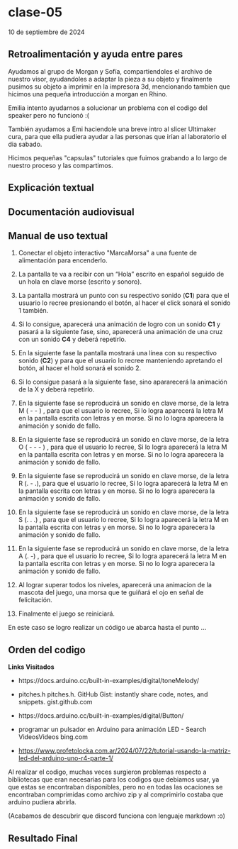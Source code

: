 # clase-05

10 de septiembre de 2024

## Retroalimentación y ayuda entre pares

Ayudamos al grupo de Morgan y Sofía, compartiendoles el archivo de nuestro visor, ayudandoles a adaptar la pieza a su objeto y finalmente pusimos su objeto a imprimir en la impresora 3d, mencionando tambien que hicimos una pequeña introducción a morgan en Rhino.

Emilia intento ayudarnos a solucionar un problema con el codigo del speaker pero no funcionó :(

También ayudamos a Emi haciendole una breve intro al slicer Ultimaker cura, para que ella pudiera ayudar a las personas que irían al laboratorio el dia sabado. 

Hicimos pequeñas "capsulas" tutoriales que fuimos grabando a lo largo de nuestro proceso y las compartimos.

## Explicación textual


## Documentación audiovisual


## Manual de uso textual

1. Conectar el objeto interactivo "MarcaMorsa" a una fuente de alimentación para encenderlo.

2. La pantalla te va a recibir con un “Hola” escrito en español seguido de un hola en clave morse (escrito y sonoro).

3. La pantalla mostrará un punto con su respectivo sonido (**C1**) para que el usuario lo recree presionando el botón, al hacer el click sonará el sonido 1 también. 

4. Si lo consigue, aparecerá una animación de logro con un sonido **C1** y pasará a la siguiente fase, sino, aparecerá una animación de una cruz con un sonido **C4** y deberá repetirlo.

5. En la siguiente fase la pantalla mostrará una línea con su respectivo sonido (**C2**) y para que el usuario lo recree manteniendo apretando el botón, al hacer el hold sonará el sonido 2.

6. Si lo consigue pasará a la siguiente fase, sino apararecerá la animación de la X y deberá repetirlo.

7. En la siguiente fase se reproducirá un sonido en clave morse, de la letra M ( - - ) , para que el usuario lo recree, Si lo logra aparecerá la letra M en la pantalla escrita con letras y en morse. Si no lo logra aparecera la animación y sonido de fallo.

8.  En la siguiente fase se reproducirá un sonido en clave morse, de la letra O ( - - - ) , para que el usuario lo recree, Si lo logra aparecerá la letra M en la pantalla escrita con letras y en morse.  Si no lo logra aparecera la animación y sonido de fallo.
  
9.   En la siguiente fase se reproducirá un sonido en clave morse, de la letra R (. - .), para que el usuario lo recree, Si lo logra aparecerá la letra M en la pantalla escrita con letras y en morse.  Si no lo logra aparecera la animación y sonido de fallo.

10. En la siguiente fase se reproducirá un sonido en clave morse, de la letra S (. . .) , para que el usuario lo recree, Si lo logra aparecerá la letra M en la pantalla escrita con letras y en morse.  Si no lo logra aparecera la animación y sonido de fallo.

11. En la siguiente fase se reproducirá un sonido en clave morse, de la letra A (. -) , para que el usuario lo recree, Si lo logra aparecerá la letra M en la pantalla escrita con letras y en morse.  Si no lo logra aparecera la animación y sonido de fallo.

12. Al lograr superar todos los niveles, aparecerá una animacion de la mascota del juego, una morsa que te guiñará el ojo en señal de felicitación.

13. Finalmente el juego se reiniciará.

En este caso se logro realizar un código ue abarca hasta el punto ...


## Orden del codigo










**Links Visitados**

- https:​​/​/docs​.arduino​.cc​/built​-in​-examples​/digital​/toneMelody​/
  
- pitches.h
pitches.h. GitHub Gist: instantly share code, notes, and snippets.
gist.github.com

- https:​​/​/docs​.arduino​.cc​/built​-in​-examples​/digital​/Button​/

- programar un pulsador en Arduino para animación LED - Search VideosVideos
bing.com

- https://www.profetolocka.com.ar/2024/07/22/tutorial-usando-la-matriz-led-del-arduino-uno-r4-parte-1/ 

Al realizar el codigo, muchas veces surgieron problemas respecto a bibliotecas que eran necesarias para los codigos que debiamos usar, ya que estas se encontraban disponibles, pero no en todas las ocaciones se encontraban comprimidas como archivo zip y al comprimirlo costaba que arduino pudiera abrirla.

(Acabamos de descubrir que discord funciona con lenguaje markdown :o)

## Resultado Final

